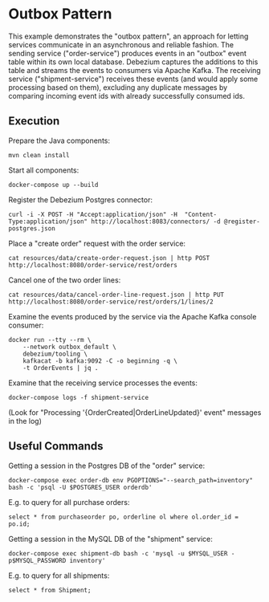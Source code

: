 # Outbox Pattern

This example demonstrates the "outbox pattern", an approach for letting services communicate in an asynchronous and reliable fashion.
The sending service ("order-service") produces events in an "outbox" event table within its own local database.
Debezium captures the additions to this table and streams the events to consumers via Apache Kafka.
The receiving service ("shipment-service") receives these events (and would apply some processing based on them),
excluding any duplicate messages by comparing incoming event ids with already successfully consumed ids.

## Execution

Prepare the Java components:

    mvn clean install

Start all components:

    docker-compose up --build

Register the Debezium Postgres connector:

    curl -i -X POST -H "Accept:application/json" -H  "Content-Type:application/json" http://localhost:8083/connectors/ -d @register-postgres.json

Place a "create order" request with the order service:

    cat resources/data/create-order-request.json | http POST http://localhost:8080/order-service/rest/orders

Cancel one of the two order lines:

    cat resources/data/cancel-order-line-request.json | http PUT http://localhost:8080/order-service/rest/orders/1/lines/2

Examine the events produced by the service via the Apache Kafka console consumer:

    docker run --tty --rm \
        --network outbox_default \
        debezium/tooling \
        kafkacat -b kafka:9092 -C -o beginning -q \
        -t OrderEvents | jq .

Examine that the receiving service processes the events:

    docker-compose logs -f shipment-service

(Look for "Processing '{OrderCreated|OrderLineUpdated}' event" messages in the log)

## Useful Commands

Getting a session in the Postgres DB of the "order" service:

    docker-compose exec order-db env PGOPTIONS="--search_path=inventory" bash -c 'psql -U $POSTGRES_USER orderdb'

E.g. to query for all purchase orders:

    select * from purchaseorder po, orderline ol where ol.order_id = po.id;

Getting a session in the MySQL DB of the "shipment" service:

    docker-compose exec shipment-db bash -c 'mysql -u $MYSQL_USER -p$MYSQL_PASSWORD inventory'

E.g. to query for all shipments:

    select * from Shipment;
